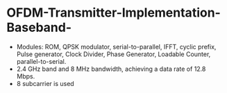 # OFDM-Transmitter-Implementation-Baseband-

-	Modules: ROM, QPSK modulator, serial-to-parallel, IFFT, cyclic prefix, Pulse generator, Clock Divider, Phase Generator, Loadable Counter, parallel-to-serial.
-  2.4 GHz band and 8 MHz bandwidth, achieving a data rate of 12.8 Mbps.
-  8 subcarrier is used
